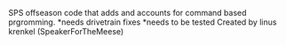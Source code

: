SPS offseason code that adds and accounts for command based prgromming.
*needs drivetrain fixes
*needs to be tested
Created by linus krenkel (SpeakerForTheMeese)
